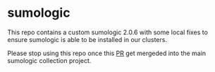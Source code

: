 # sumologic
This repo contains a custom sumologic 2.0.6 with some local fixes to ensure sumologic is able to be installed in our clusters.

Please stop using this repo once this [PR](https://github.com/SumoLogic/sumologic-kubernetes-collection/pull/1550) get mergeded into the main sumologic collection project.
